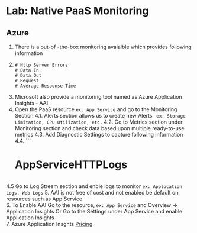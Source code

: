 # Lab: Native PaaS Monitoring

## Azure

1. There is a out-of -the-box monitoring avaialble which provides following information
2.  ```
    # Http Server Errors
    # Data In
    # Data Out
    # Request
    # Average Response Time
    ```
3. Microsoft also provide a monitoring tool named as Azure Application Insights - AAI
4. Open the PaaS resource ``` ex: App Service ``` and go to the Monitoring Section
4.1. Alerts section allows us to create new Alerts ``` ex: Storage Limitation, CPU Utilization, etc.``` 
4.2. Go to Metrics section under Monitoring section and check data based upon multiple ready-to-use metrics
4.3. Add Diagnostic Settings to capture following information
4.4. ```
     # AppServiceHTTPLogs
     ```
4.5 Go to Log Streem section and enble logs to monitor ``` ex: Applocation Logs, Web Logs ```
5. AAI is not free of cost and not enabled be default on resources such as App Service  
6. To Enable AAI Go to the resource, ``` ex: App Service ``` and Overview -> Application Insights Or Go to the Settings under App Service and enable Application Insights  
7. Azure Application Insghts [Pricing](https://azure.microsoft.com/en-us/pricing/details/monitor/)
